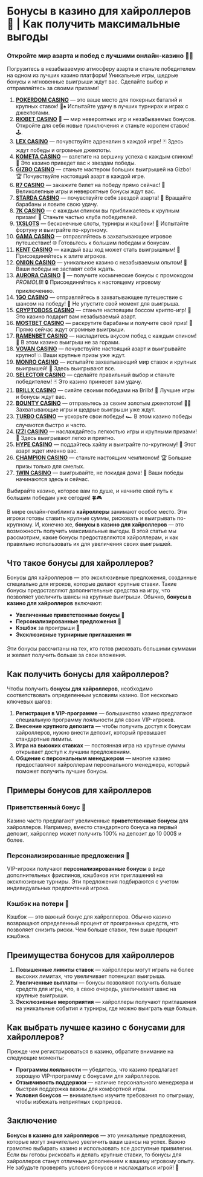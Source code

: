 # Бонусы в казино для хайроллеров 🎰 | Как получить максимальные выгоды

### Откройте мир азарта и побед с лучшими онлайн-казино 🎰💥

Погрузитесь в незабываемую атмосферу азарта и станьте победителем на одном из лучших казино платформ! Уникальные игры, щедрые бонусы и мгновенные выигрыши ждут вас. Сделайте выбор и отправляйтесь за своими призами!

1. **[POKERDOM CASINO](https://brandplay.link/Bxg7SC7H)** — это ваше место для покерных баталий и крупных ставок! 🎲♠️ Испытайте удачу в лучших турнирах и играх с джекпотами.
2. **[RIOBET CASINO](https://brandplay.link/dtx89f2L)** 🌟 — мир невероятных игр и незабываемых бонусов. Откройте для себя новые приключения и станьте королем ставок! 🕹️.
3. **[LEX CASINO](https://brandplay.link/2HFTmBc8)** — почувствуйте адреналин в каждой игре! 🃏 Здесь ждут победы и огромные джекпоты.
4. **[KOMETA CASINO](https://brandplay.link/tLG15CCb)** — взлетите на вершину успеха с каждым спином! 🚀 Это казино приведет вас к звездам победы.
5. **[GIZBO CASINO](https://gizbo-tea02.com/c8e962e89)** — станьте мастером больших выигрышей на Gizbo! 🏆 Почувствуйте настоящий азарт в каждой игре.
6. **[R7 CASINO](https://brandplay.link/zPmNmTWG)** — закажите билет на победу прямо сейчас! 🎯 Великолепные игры и невероятные бонусы ждут вас.
7. **[STARDA CASINO](https://brandplay.link/cpFQbWKn)** — почувствуйте себя звездой азарта! 🌟 Вращайте барабаны и ловите свою удачу.
8. **[7K CASINO](https://brandplay.link/dd46bNgD)** — с каждым спином вы приближаетесь к крупным призам! 🎰 Станьте частью клуба победителей.
9. **[1XSLOTS](https://brandplay.link/R4xfxqdm)** — бесконечные слоты, турниры и кэшбэки! 🎲 Испытайте фортуну и выиграйте по-крупному.
10. **[GAMA CASINO](https://brandplay.link/zrZpLFTP)** — отправляйтесь в захватывающее игровое путешествие! 🌐 Готовьтесь к большим победам и бонусам.
11. **[KENT CASINO](https://passage-through-deserts.com/de0514c15)** — каждый ваш ход может стать выигрышным! 🏅 Присоединяйтесь к элите игроков.
12. **[ONION CASINO](https://obclk001-2d.top/click?offer_id=986&partner_id=10542&landing_id=1798&utm_medium=affiliate&sub_1=oncasino3)** — уникальное казино с незабываемым опытом! 🧅 Ваши победы не заставят себя ждать.
13. **[AURORA CASINO](https://10trafic-stat2.com/click/668546566bcc6313411604c7/6766/15114/subaccount?promocode=PROMOLB)** 🌌 — получите космические бонусы с промокодом *PROMOLB*! 🔒 Присоединяйтесь к настоящему игровому приключению.
14. **[1GO CASINO](https://1go-ircp01.com/ce015f410)** — отправляйтесь в захватывающее путешествие с шансом на победу! 🚀 Не упустите свой момент для выигрыша.
15. **[CRYPTOBOSS CASINO](https://cryptobossc.online/d847bcfa9)** — станьте настоящим боссом крипто-игр! 💎 Это казино подарит вам незабываемый азарт.
16. **[MOSTBET CASINO](https://ktbtis024ifqfn0mst.com/beQs)** — раскрутите барабаны и получите свой приз! 🎰 Прямо сейчас ждут огромные выигрыши.
17. **[RAMENBET CASINO](https://get.saltyram.com/ru/registration?apkpop=0&partner=p24970p3296034p5526)** — насладитесь вкусом побед с каждым спином! 🍜 В этом казино выигрыш не за горами.
18. **[VOVAN CASINO](https://vovan.site/d2375cf9b)** — почувствуйте настоящий азарт и выигрывайте крупно! 💥 Ваши крупные призы уже ждут.
19. **[MONRO CASINO](https://mnr-ircp01.com/c3ce72a2c)** — испытайте захватывающий мир ставок и крупных выигрышей! 🎯 Здесь выигрывают все.
20. **[SELECTOR CASINO](https://gosel.pl/SELVK)** — сделайте правильный выбор и станьте победителем! 🃏 Это казино принесет вам удачу.
21. **[BRILLX CASINO](https://brillx.pub/BRIVK)** — сияйте своими победами на Brillx! 💫 Лучшие игры и бонусы ждут вас.
22. **[BOUNTY CASINO](https://bounty-casino.de/BOVK)** — отправьтесь за своим золотым джекпотом! 🏴‍☠️ Захватывающие игры и щедрые выигрыши уже ждут.
23. **[TURBO CASINO](https://turbo-casino.pro/TURVK)** — ускорьте свои победы! 🏎️ В этом казино победы случаются быстро и часто.
24. **[IZZI CASINO](https://izzi-fr03.com/ca7c8a7b7)** — наслаждайтесь легкостью игры и крупными призами! 🎰 Здесь выигрывают легко и приятно.
25. **[HYPE CASINO](https://hypekaz.com/dc2f44ad0)** — поддайтесь хайпу и выиграйте по-крупному! 🎉 Этот азарт ждет именно вас.
26. **[CHAMPION CASINO](https://champcasino.ink/pobeda/doa-hats?p80412p305331p112c)** — станьте настоящим чемпионом! 🏆 Большие призы только для смелых.
27. **[1WIN CASINO](https://brandplay.link/6F5VqbyZ)** — выигрывайте, не покидая дома! 🥇 Ваши победы начинаются здесь и сейчас.

Выбирайте казино, которое вам по душе, и начните свой путь к большим победам уже сегодня! 🍀🎮

В мире онлайн-гемблинга **хайроллеры** занимают особое место. Эти игроки готовы ставить крупные суммы, рисковать и выигрывать по-крупному. И, конечно же, **бонусы в казино для хайроллеров** — это возможность получить максимальные выгоды. В этой статье мы рассмотрим, какие бонусы предоставляются хайроллерам, и как правильно использовать их для увеличения своих выигрышей.

## Что такое бонусы для хайроллеров?

Бонусы для хайроллеров — это эксклюзивные предложения, созданные специально для игроков, которые делают крупные ставки. Такие бонусы предоставляют дополнительные средства на игру, что позволяет увеличить шансы на крупные выигрыши. Обычно, **бонусы в казино для хайроллеров** включают:

- **Увеличенные приветственные бонусы** 💸
- **Персонализированные предложения** 🎁
- **Кэшбэк** за проигрыши 🤑
- **Эксклюзивные турнирные приглашения** 🎟️

Эти бонусы рассчитаны на тех, кто готов рисковать большими суммами и желает получить больше за свои вложения.

## Как получить бонусы для хайроллеров?

Чтобы получить **бонусы для хайроллеров**, необходимо соответствовать определенным условиям казино. Вот несколько ключевых шагов:

1. **Регистрация в VIP-программе** — большинство казино предлагают специальную программу лояльности для своих VIP-игроков.
2. **Внесение крупного депозита** — чтобы получить доступ к бонусам хайроллеров, нужно внести депозит, который превышает стандартные лимиты.
3. **Игра на высоких ставках** — постоянная игра на крупные суммы открывает доступ к лучшим предложениям.
4. **Общение с персональным менеджером** — многие казино предоставляют хайроллерам персонального менеджера, который поможет получить лучшие бонусы.

## Примеры бонусов для хайроллеров

### Приветственный бонус 💎

Казино часто предлагают увеличенные **приветственные бонусы** для хайроллеров. Например, вместо стандартного бонуса на первый депозит, хайроллер может получить 100% на депозит до 10 000$ и более.

### Персонализированные предложения 🎯

VIP-игроки получают **персонализированные бонусы** в виде дополнительных фриспинов, кэшбэков или приглашений на эксклюзивные турниры. Эти предложения подбираются с учетом индивидуальных предпочтений игрока.

### Кэшбэк на потери 🔄

Кэшбэк — это важный бонус для хайроллеров. Обычно казино возвращают определенный процент от проигранных средств, что позволяет снизить риски. Чем больше ставки, тем выше процент кэшбэка.

## Преимущества бонусов для хайроллеров

1. **Повышенные лимиты ставок** — хайроллеры могут играть на более высоких лимитах, что увеличивает потенциал выигрыша.
2. **Увеличенные выплаты** — бонусы позволяют получить больше средств для игры, что, в свою очередь, увеличивает шанс на крупные выигрыши.
3. **Эксклюзивные мероприятия** — хайроллеры получают приглашения на уникальные события и турниры, где можно выиграть еще больше.

## Как выбрать лучшее казино с бонусами для хайроллеров?

Прежде чем регистрироваться в казино, обратите внимание на следующие моменты:

- **Программы лояльности** — убедитесь, что казино предлагает хорошую VIP-программу с бонусами для хайроллеров.
- **Отзывчивость поддержки** — наличие персонального менеджера и быстрая поддержка важны для комфортной игры.
- **Условия бонусов** — внимательно изучите требования по отыгрышу, чтобы избежать неприятных сюрпризов.

## Заключение

**Бонусы в казино для хайроллеров** — это уникальные предложения, которые могут значительно увеличить ваши шансы на успех. Важно грамотно выбирать казино и использовать все доступные привилегии. Если вы готовы рисковать и делать крупные ставки, то бонусы для хайроллеров станут отличным дополнением к вашему игровому опыту. Не забудьте проверять условия бонусов и наслаждаться игрой! 🎰


